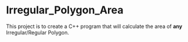 # Irregular_Polygon_Area
This project is to create a C++ program that will calculate the area of **any** Irregular/Regular Polygon.
